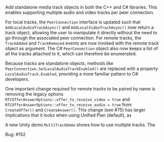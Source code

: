 Add standalone media track objects in both the C++ and C# libraries. This enables supporting multiple audio and video tracks per peer connection.

For local tracks, the `PeerConnection` interface is updated such that `AddLocalAudioTrackAsync()` and `AddLocalVideoTrackAsync()` now return a track object, allowing the user to manipulate it directly without the need to go through the associated peer connection. For remote tracks, the `TrackAdded` and `TrackRemoved` events are now invoked with the remote track object as argument. The C# `PeerConnection` object also now keeps a list of all the tracks attached to it, which can therefore be enumerated.

Because tracks are standalone objects, methods like `PeerConnection.SetLocalAudioTrackEnabled()` are replaced with a property `LocalAudioTrack.Enabled`, providing a more familiar pattern to C# developers.

One important change required for remote tracks to be paired by name is removing the legacy options `RTCOfferAnswerOptions::offer_to_receive_video = true` and `RTCOfferAnswerOptions::offer_to_receive_audio = true` from `CreateOffer()` and `CreateAnswer()`. This change (see #75) has larger implications that it looks when using Unified Plan (default), as 

A new Unity demo `MultiTrackDemo` shows how to use multiple tracks. The 

Bug: #152